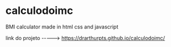 # calculodoimc
BMI calculator made in html css and javascript


link do projeto -----> https://drarthurpts.github.io/calculodoimc/
